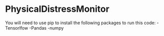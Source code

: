 # PhysicalDistressMonitor
You will need to use pip to install the following packages to run this code:
-Tensorlfow
-Pandas
-numpy
